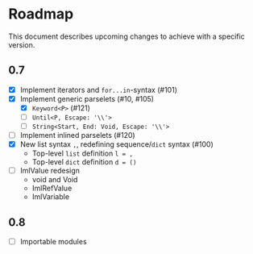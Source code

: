 # Roadmap

This document describes upcoming changes to achieve with a specific version.

## 0.7

- [x] Implement iterators and `for...in`-syntax (#101)
- [x] Implement generic parselets (#10, #105)
  - [x] `Keyword<P>` (#121)
  - [ ] `Until<P, Escape: '\\'>`
  - [ ] `String<Start, End: Void, Escape: '\\'>`
- [ ] Implement inlined parselets (#120)
- [x] New list syntax `,`, redefining sequence/`dict` syntax (#100)
  - Top-level `list` definition `l = ,`
  - Top-level `dict` definition `d = ()`
- [ ] ImlValue redesign
  - void and Void
  - ImlRefValue
  - ImlVariable

## 0.8

- [ ] Importable modules
